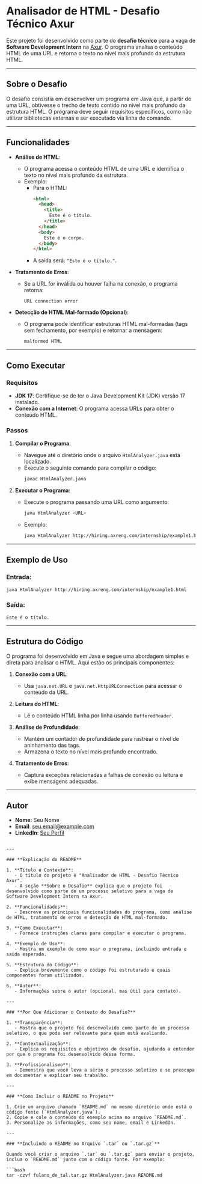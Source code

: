 # Analisador de HTML - Desafio Técnico Axur

Este projeto foi desenvolvido como parte do **desafio técnico** para a vaga de **Software Development Intern** na [Axur](https://axur.com/). O programa analisa o conteúdo HTML de uma URL e retorna o texto no nível mais profundo da estrutura HTML.

---

## Sobre o Desafio

O desafio consistia em desenvolver um programa em Java que, a partir de uma URL, obtivesse o trecho de texto contido no nível mais profundo da estrutura HTML. O programa deve seguir requisitos específicos, como não utilizar bibliotecas externas e ser executado via linha de comando.

---

## Funcionalidades

- **Análise de HTML**:
  - O programa acessa o conteúdo HTML de uma URL e identifica o texto no nível mais profundo da estrutura.
  - Exemplo:
    - Para o HTML:
      ```html
      <html>
        <head>
          <title>
            Este é o título.
          </title>
        </head>
        <body>
          Este é o corpo.
        </body>
      </html>
      ```
    - A saída será: `"Este é o título."`.

- **Tratamento de Erros**:
  - Se a URL for inválida ou houver falha na conexão, o programa retorna:
    ```
    URL connection error
    ```

- **Detecção de HTML Mal-formado (Opcional)**:
  - O programa pode identificar estruturas HTML mal-formadas (tags sem fechamento, por exemplo) e retornar a mensagem:
    ```
    malformed HTML
    ```

---

## Como Executar

### Requisitos
- **JDK 17**: Certifique-se de ter o Java Development Kit (JDK) versão 17 instalado.
- **Conexão com a Internet**: O programa acessa URLs para obter o conteúdo HTML.

### Passos
1. **Compilar o Programa**:
   - Navegue até o diretório onde o arquivo `HtmlAnalyzer.java` está localizado.
   - Execute o seguinte comando para compilar o código:
     ```bash
     javac HtmlAnalyzer.java
     ```

2. **Executar o Programa**:
   - Execute o programa passando uma URL como argumento:
     ```bash
     java HtmlAnalyzer <URL>
     ```
   - Exemplo:
     ```bash
     java HtmlAnalyzer http://hiring.axreng.com/internship/example1.html
     ```

---

## Exemplo de Uso

### Entrada:
```bash
java HtmlAnalyzer http://hiring.axreng.com/internship/example1.html
```

### Saída:
```
Este é o título.
```

---

## Estrutura do Código

O programa foi desenvolvido em Java e segue uma abordagem simples e direta para analisar o HTML. Aqui estão os principais componentes:

1. **Conexão com a URL**:
   - Usa `java.net.URL` e `java.net.HttpURLConnection` para acessar o conteúdo da URL.

2. **Leitura do HTML**:
   - Lê o conteúdo HTML linha por linha usando `BufferedReader`.

3. **Análise de Profundidade**:
   - Mantém um contador de profundidade para rastrear o nível de aninhamento das tags.
   - Armazena o texto no nível mais profundo encontrado.

4. **Tratamento de Erros**:
   - Captura exceções relacionadas a falhas de conexão ou leitura e exibe mensagens adequadas.

---

## Autor

- **Nome**: Seu Nome
- **Email**: seu.email@example.com
- **LinkedIn**: [Seu Perfil](https://www.linkedin.com/in/seu-perfil)
```

---

### **Explicação do README**

1. **Título e Contexto**:
   - O título do projeto é "Analisador de HTML - Desafio Técnico Axur".
   - A seção **Sobre o Desafio** explica que o projeto foi desenvolvido como parte de um processo seletivo para a vaga de Software Development Intern na Axur.

2. **Funcionalidades**:
   - Descreve as principais funcionalidades do programa, como análise de HTML, tratamento de erros e detecção de HTML mal-formado.

3. **Como Executar**:
   - Fornece instruções claras para compilar e executar o programa.

4. **Exemplo de Uso**:
   - Mostra um exemplo de como usar o programa, incluindo entrada e saída esperada.

5. **Estrutura do Código**:
   - Explica brevemente como o código foi estruturado e quais componentes foram utilizados.

6. **Autor**:
   - Informações sobre o autor (opcional, mas útil para contato).

---

### **Por Que Adicionar o Contexto do Desafio?**

1. **Transparência**:
   - Mostra que o projeto foi desenvolvido como parte de um processo seletivo, o que pode ser relevante para quem está avaliando.

2. **Contextualização**:
   - Explica os requisitos e objetivos do desafio, ajudando a entender por que o programa foi desenvolvido dessa forma.

3. **Profissionalismo**:
   - Demonstra que você leva a sério o processo seletivo e se preocupa em documentar e explicar seu trabalho.

---

### **Como Incluir o README no Projeto**

1. Crie um arquivo chamado `README.md` no mesmo diretório onde está o código fonte (`HtmlAnalyzer.java`).
2. Copie e cole o conteúdo do exemplo acima no arquivo `README.md`.
3. Personalize as informações, como seu nome, email e LinkedIn.

---

### **Incluindo o README no Arquivo `.tar` ou `.tar.gz`**

Quando você criar o arquivo `.tar` ou `.tar.gz` para enviar o projeto, inclua o `README.md` junto com o código fonte. Por exemplo:

```bash
tar -czvf fulano_de_tal.tar.gz HtmlAnalyzer.java README.md
```
